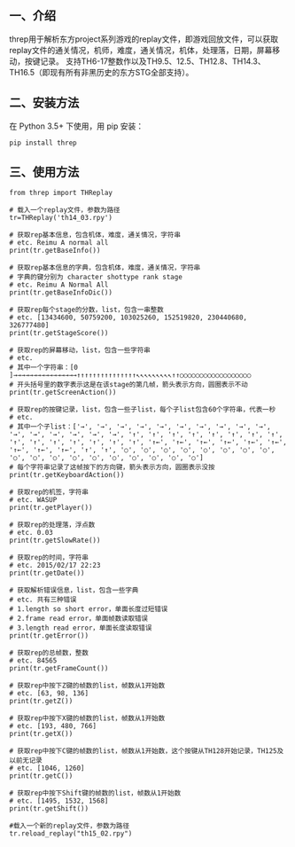 一、介绍
---------
threp用于解析东方project系列游戏的replay文件，即游戏回放文件，可以获取replay文件的通关情况，机师，难度，通关情况，机体，处理落，日期，屏幕移动，按键记录。
支持TH6-17整数作以及TH9.5、12.5、TH12.8、TH14.3、TH16.5（即现有所有非黑历史的东方STG全部支持）。

二、安装方法
-------------
在 Python 3.5+ 下使用，用 pip 安装：

    pip install threp

三、使用方法
-------------

	from threp import THReplay
 
    # 载入一个replay文件，参数为路径
    tr=THReplay('th14_03.rpy')

    # 获取rep基本信息，包含机体，难度，通关情况，字符串
    # etc. Reimu A normal all
    print(tr.getBaseInfo())

    # 获取rep基本信息的字典，包含机体，难度，通关情况，字符串
    # 字典的键分别为 character shottype rank stage
    # etc. Reimu A Normal All
    print(tr.getBaseInfoDic())

    # 获取rep每个stage的分数，list，包含一串整数
    # etc. [13434600, 50759200, 103025260, 152519820, 230440680, 326777480]
    print(tr.getStageScore())

    # 获取rep的屏幕移动，list，包含一些字符串
    # etc.
    # 其中一个字符串：[0     ]→→→→→→→→→→→→→→→→↑↑↑↑↑↑↑↑↑↑↑↑↑↑↑↖↖↖↖↖↖↖↖↖↑↑○○○○○○○○○○○○○○○○○○
    # 开头括号里的数字表示这是在该stage的第几帧，箭头表示方向，圆圈表示不动
    print(tr.getScreenAction())

    # 获取rep的按键记录，list，包含一些子list，每个子list包含60个字符串，代表一秒
    # etc.
    # 其中一个子list：['→', '→', '→', '→', '→', '→', '→', '→', '→', '→', '→', '→', '→', '→', '→', '→', '↑', '↑', '↑', '↑', '↑', '↑', '↑', '↑', '↑', '↑', '↑', '↑', '↑', '↑', '↑', '↑←', '↑←', '↑←', '↑←', '↑←', '↑←', '↑←', '↑←', '↑←', '↑', '↑', '○', '○', '○', '○', '○', '○', '○', '○', '○', '○', '○', '○', '○', '○', '○', '○', '○', '○']
    # 每个字符串记录了这帧按下的方向键，箭头表示方向，圆圈表示没按
    print(tr.getKeyboardAction())

    # 获取rep的机签，字符串
    # etc. WASUP
    print(tr.getPlayer())

    # 获取rep的处理落，浮点数
    # etc. 0.03
    print(tr.getSlowRate())

    # 获取rep的时间，字符串
    # etc. 2015/02/17 22:23
    print(tr.getDate())

    # 获取解析错误信息，list，包含一些字典
    # etc. 共有三种错误
    # 1.length so short error，单面长度过短错误
    # 2.frame read error，单面帧数读取错误
    # 3.length read error，单面长度读取错误
    print(tr.getError())

    # 获取rep的总帧数，整数
    # etc. 84565
    print(tr.getFrameCount())

    # 获取rep中按下Z键的帧数的list，帧数从1开始数
    # etc. [63, 98, 136]
    print(tr.getZ())

    # 获取rep中按下X键的帧数的list，帧数从1开始数
    # etc. [193, 480, 766]
    print(tr.getX())

    # 获取rep中按下C键的帧数的list，帧数从1开始数，这个按键从TH128开始记录，TH125及以前无记录
    # etc. [1046, 1260]
    print(tr.getC())

    # 获取rep中按下Shift键的帧数的list，帧数从1开始数
    # etc. [1495, 1532, 1568]
    print(tr.getShift())

    #载入一个新的replay文件，参数为路径
    tr.reload_replay("th15_02.rpy")
